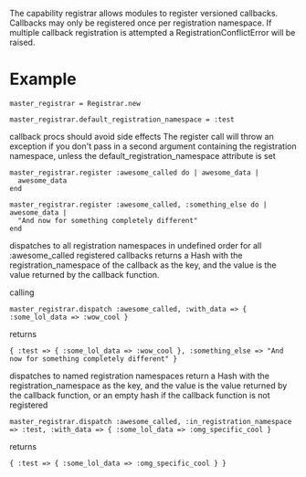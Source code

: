The capability registrar allows modules to register versioned callbacks. Callbacks may only be
registered once per registration namespace. If multiple callback registration is attempted a
RegistrationConflictError will be raised.

Example
=======

    master_registrar = Registrar.new

    master_registrar.default_registration_namespace = :test

callback procs should avoid side effects
The register call will throw an exception if you don't pass in a second argument containing the registration namespace,
unless the default_registration_namespace attribute is set

    master_registrar.register :awesome_called do | awesome_data |
      awesome_data
    end

    master_registrar.register :awesome_called, :something_else do | awesome_data |
      "And now for something completely different"
    end

dispatches to all registration namespaces in undefined order for all :awesome_called registered callbacks
returns a Hash with the registration_namespace of the callback as the key, and the value is the value returned by
the callback function.

calling

    master_registrar.dispatch :awesome_called, :with_data => { :some_lol_data => :wow_cool }

returns

    { :test => { :some_lol_data => :wow_cool }, :something_else => "And now for something completely different" }


dispatches to named registration namespaces return a Hash with the registration_namespace as the key, and the value is the
value returned by the callback function, or an empty hash if the callback function is not registered

    master_registrar.dispatch :awesome_called, :in_registration_namespace => :test, :with_data => { :some_lol_data => :omg_specific_cool }

returns

    { :test => { :some_lol_data => :omg_specific_cool } }
